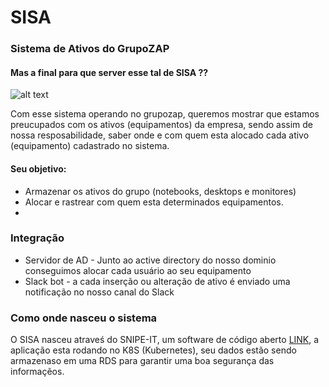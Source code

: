 # SISA
### Sistema de Ativos do GrupoZAP

#### Mas a final para que server esse tal de SISA ??

![alt text][logo]

[logo]: https://media.giphy.com/media/3oEjHAUOqG3lSS0f1C/giphy.gif

Com esse sistema operando no grupozap, queremos mostrar que estamos preucupados com os ativos (equipamentos) da empresa,
sendo assim de nossa resposabilidade, saber onde e com quem esta alocado cada ativo (equipamento) cadastrado no sistema.

#### Seu objetivo:

* Armazenar os ativos do grupo (notebooks, desktops e monitores)
* Alocar e rastrear com quem esta determinados equipamentos.
* 

### Integração

* Servidor de AD - Junto ao active directory do nosso dominio conseguimos alocar cada usuário ao seu equipamento
* Slack bot - a cada inserção ou alteração de ativo é enviado uma notificação no nosso canal do Slack

### Como onde nasceu o sistema

O SISA nasceu atraveś do SNIPE-IT, um software de código aberto [LINK](https://github.com/snipe/snipe-it), a 
aplicação esta rodando no K8S (Kubernetes), seu dados estão sendo armazenaso em uma RDS para garantir uma boa segurança das informaçẽos.
